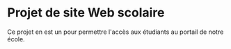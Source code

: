 # Projet de site Web scolaire
Ce projet en est un pour permettre l'accès aux étudiants au portail de notre école.